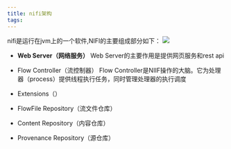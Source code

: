 ```yaml
---
title: nifi架构
tags:
---
```


nifi是运行在jvm上的一个软件,NIFI的主要组成部分如下：
![](https://nifi.apache.org/docs/nifi-docs/html/images/zero-master-node.png)

- **Web Server（网络服务）**
Web Server的主要作用是提供网页服务和rest api

- Flow Controller（流控制器）
Flow Controller是NIIF操作的大脑。它为处理器（process）提供线程执行任务，同时管理处理器的执行调度
- Extensions（）
- FlowFile Repository（流文件仓库）
- Content Repository（内容仓库）
- Provenance Repository（源仓库）
